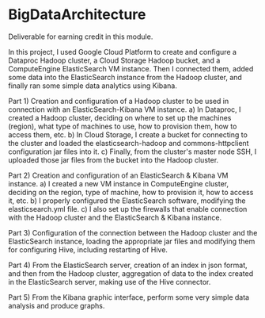 # BigDataArchitecture
Deliverable for earning credit in this module.

In this project, I used Google Cloud Platform to create and configure a Dataproc Hadoop cluster, a Cloud Storage Hadoop bucket, and a ComputeEngine ElasticSearch VM instance. 
Then I connected them, added some data into the ElasticSearch instance from the Hadoop cluster, and finally ran some simple data analytics using Kibana.

Part 1) Creation and configuration of a Hadoop cluster to be used in connection with an ElasticSearch-Kibana VM instance.
a) In Dataproc, I created a Hadoop cluster, deciding on where to set up the machines (region), what type of machines to use, how to provision them, how to access them, etc.
b) In Cloud Storage, I create a bucket for connecting to the cluster and loaded the elasticsearch-hadoop and commons-httpclient configuration jar files into it.
c) Finally, from the cluster's master node SSH, I uploaded those jar files from the bucket into the Hadoop cluster.

Part 2) Creation and configuration of an ElasticSearch & Kibana VM instance.
a) I created a new VM instance in ComputeEngine cluster, deciding on the region, type of machine, how to provision it, how to access it, etc.
b) I properly configured the ElasticSearch software, modifying the elasticsearch.yml file.
c) I also set up the firewalls that enable connection with the Hadoop cluster and the ElasticSearch & Kibana instance. 

Part 3) Configuration of the connection between the Hadoop cluster and the ElasticSearch instance, loading the appropriate jar files and modifying them for configuring Hive, including restarting of Hive.

Part 4) From the ElasticSearch server, creation of an index in json format, and then from the Hadoop cluster, aggregation of data to the index created in the ElasticSearch server, making use of the Hive connector.

Part 5) From the Kibana graphic interface, perform some very simple data analysis and produce graphs.
